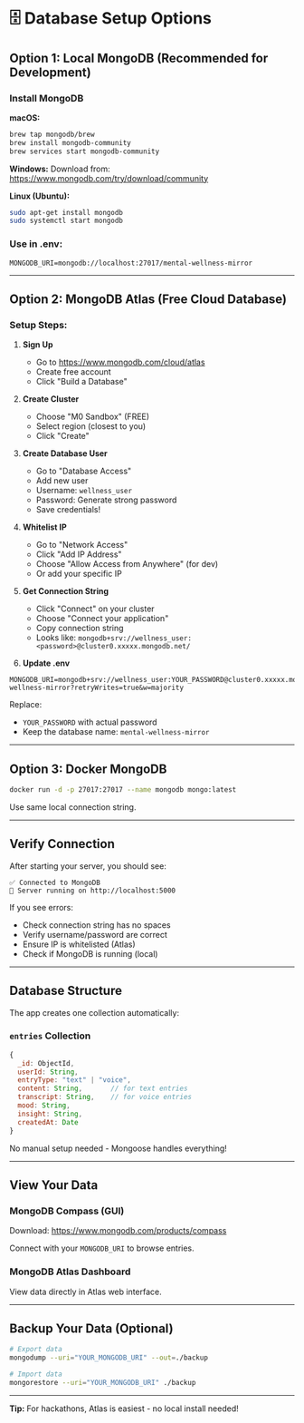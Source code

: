 # 🗄️ Database Setup Options

## Option 1: Local MongoDB (Recommended for Development)

### Install MongoDB

**macOS:**

```bash
brew tap mongodb/brew
brew install mongodb-community
brew services start mongodb-community
```

**Windows:**
Download from: https://www.mongodb.com/try/download/community

**Linux (Ubuntu):**

```bash
sudo apt-get install mongodb
sudo systemctl start mongodb
```

### Use in .env:

```env
MONGODB_URI=mongodb://localhost:27017/mental-wellness-mirror
```

---

## Option 2: MongoDB Atlas (Free Cloud Database)

### Setup Steps:

1. **Sign Up**

   - Go to https://www.mongodb.com/cloud/atlas
   - Create free account
   - Click "Build a Database"

2. **Create Cluster**

   - Choose "M0 Sandbox" (FREE)
   - Select region (closest to you)
   - Click "Create"

3. **Create Database User**

   - Go to "Database Access"
   - Add new user
   - Username: `wellness_user`
   - Password: Generate strong password
   - Save credentials!

4. **Whitelist IP**

   - Go to "Network Access"
   - Click "Add IP Address"
   - Choose "Allow Access from Anywhere" (for dev)
   - Or add your specific IP

5. **Get Connection String**

   - Click "Connect" on your cluster
   - Choose "Connect your application"
   - Copy connection string
   - Looks like: `mongodb+srv://wellness_user:<password>@cluster0.xxxxx.mongodb.net/`

6. **Update .env**

```env
MONGODB_URI=mongodb+srv://wellness_user:YOUR_PASSWORD@cluster0.xxxxx.mongodb.net/mental-wellness-mirror?retryWrites=true&w=majority
```

Replace:

- `YOUR_PASSWORD` with actual password
- Keep the database name: `mental-wellness-mirror`

---

## Option 3: Docker MongoDB

```bash
docker run -d -p 27017:27017 --name mongodb mongo:latest
```

Use same local connection string.

---

## Verify Connection

After starting your server, you should see:

```
✅ Connected to MongoDB
🚀 Server running on http://localhost:5000
```

If you see errors:

- Check connection string has no spaces
- Verify username/password are correct
- Ensure IP is whitelisted (Atlas)
- Check if MongoDB is running (local)

---

## Database Structure

The app creates one collection automatically:

### `entries` Collection

```javascript
{
  _id: ObjectId,
  userId: String,
  entryType: "text" | "voice",
  content: String,       // for text entries
  transcript: String,    // for voice entries
  mood: String,
  insight: String,
  createdAt: Date
}
```

No manual setup needed - Mongoose handles everything!

---

## View Your Data

### MongoDB Compass (GUI)

Download: https://www.mongodb.com/products/compass

Connect with your `MONGODB_URI` to browse entries.

### MongoDB Atlas Dashboard

View data directly in Atlas web interface.

---

## Backup Your Data (Optional)

```bash
# Export data
mongodump --uri="YOUR_MONGODB_URI" --out=./backup

# Import data
mongorestore --uri="YOUR_MONGODB_URI" ./backup
```

---

**Tip:** For hackathons, Atlas is easiest - no local install needed!
